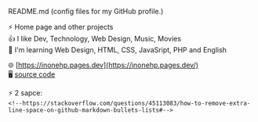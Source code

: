  README.md (config files for my GitHub profile.)  
 
⚡ Home page and other projects  
👍 I like Dev, Technology, Web Design, Music, Movies  
🌱 I'm learning Web Design, HTML, CSS, JavaSript, PHP and English

🌐 [https://inonehp.pages.dev](https://inonehp.pages.dev/)  
🖥️ [source code](https://github.com/inonehp/inonehp.github.io)  

⚡ 2 sapce: <br> `<!--https://stackoverflow.com/questions/45113083/how-to-remove-extra-line-space-on-github-markdown-bullets-lists#-->`

<!--
**inonehp/inonehp** is a ✨ _special_ ✨ repository because its `README.md` (this file) appears on your GitHub profile.

Here are some ideas to get you started:

- 🔭 I’m currently working on ...
- 🌱 I’m currently learning ...
- 👯 I’m looking to collaborate on ...
- 🤔 I’m looking for help with ...
- 💬 Ask me about ...
- 📫 How to reach me: ...
- 😄 Pronouns: ...
- ⚡ Fun fact: ...
-->


